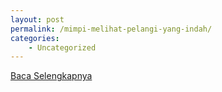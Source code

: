 ```yaml
---
layout: post
permalink: /mimpi-melihat-pelangi-yang-indah/
categories:
    - Uncategorized
---
```


[Baca Selengkapnya](/05)